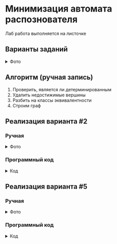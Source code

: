 # Минимизация автомата распознователя

Лаб работа выполняется на листочке

## Варианты заданий
<details>

  <summary>Фото</summary>
  
![483jlVq8H4g](https://user-images.githubusercontent.com/60810530/230284508-a5eb8f7a-323f-4fc3-a6fd-6fa6ca3734b6.jpg)
![diATONU8aoY (1)](https://user-images.githubusercontent.com/60810530/230284522-dff03608-6b37-4121-9844-3e3763c14710.jpg)
![BzP7f5l_e94](https://user-images.githubusercontent.com/60810530/230284538-e58bedf0-2696-492a-b9ae-c1674c092554.jpg)
![1-0NXABdjr0](https://user-images.githubusercontent.com/60810530/230284547-c235ebdf-d457-4e7c-a222-967796e79899.jpg)
![G91HfU9iJrI](https://user-images.githubusercontent.com/60810530/230284554-75bee157-f5ab-4ae1-9a86-9a43f2b9863b.jpg)
![aEom_frm2Oo](https://user-images.githubusercontent.com/60810530/230284566-9104ab6c-5c8c-4e44-a86f-4f77710a2552.jpg)
![HvtfAWrbQoc](https://user-images.githubusercontent.com/60810530/230284575-b8335bfd-052a-4b82-b1e4-7c44ca8f6332.jpg)
![_Vip6gti66k](https://user-images.githubusercontent.com/60810530/230284577-a623d05c-fc79-48f0-ba3d-6b93af3b4f9d.jpg)

</details>  

## Алгоритм (ручная запись)
1. Проверить, является ли детерминированным
2. Удалить недостижимые вершины
3. Разбить на классы эквивалентности
4. Строим граф



## Реализация варианта #2

### Ручная
<details>
  <summary>Фото</summary>
  
  PS: в п.3 я ошибся, последний класс: `[['q4', 'q5'], ['q0'], ['q3', 'q2', 'q1']]`

  ![image](https://user-images.githubusercontent.com/76239707/230787270-cdceddda-3a27-469b-97e3-1d2b1d9b757d.png)
  ![image](https://user-images.githubusercontent.com/76239707/230787275-7a98676d-824e-4a28-8bde-f87a7f1e8a84.png)
  ![image](https://user-images.githubusercontent.com/76239707/230787280-587dc5a3-6424-428b-8e9f-9ebc9169ce06.png)

</details>

### Программный код

<details>
  <summary>Код</summary>
  
  ```Python
  SupaCode
  ```

</details>




## Реализация варианта #5

### Ручная
<details>
  <summary>Фото</summary>

  ![image](https://user-images.githubusercontent.com/76239707/230280641-969b8b64-89ab-4d01-814a-c579b2651c89.png)
  ![image](https://user-images.githubusercontent.com/76239707/230280669-7ff6618a-0fd9-4721-a63f-eb5566e7ded3.png)

</details>

### Программный код

<details>
  <summary>Код</summary>
  
  ```bash
  trash
  ```

</details>
